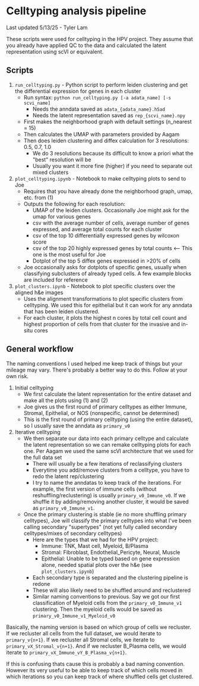 # Celltyping analysis pipeline

Last updated 5/13/25 - Tyler Lam

These scripts were used for celltyping in the HPV project. They assume that you already have applied QC to the data and calculated the latent representation using scVI or equivalent.

## Scripts

1) `run_celltyping.py` - Python script to perform leiden clustering and get the differential expression for genes in each cluster
   * Run syntax: `python run_celltyping.py [-a adata_name] [-s scvi_name]`
      * Needs the anndata saved as `adata_{adata_name}.h5ad`
      * Needs the latent representation saved as `rep_{scvi_name}.npy`
   * First makes the neighborhood graph with default settings (n_nearest = 15)
   * Then calculates the UMAP with parameters provided by Aagam
   * Then does leiden clustering and diffex calculation for 3 resolutions: 0.5, 0.7, 1.0
      * We do 3 resolutions because its difficult to know a priori what the "best" resolution will be
      * Usually you want it more fine (higher) if you need to separate out mixed clusters
2) `plot_celltyping.ipynb` - Notebook to make celltyping plots to send to Joe
   * Requires that you have already done the neighborhood graph, umap, etc. from (1)
   * Outputs the following for each resolution:
      * UMAP of the leiden clusters. Occasionally Joe might ask for the umap for various genes
      * csv with the average number of cells, average number of genes expressed, and average total counts for each cluster
      * csv of the top 10 differentially expressed genes by wilcoxon score
      * csv of the top 20 highly expressed genes by total counts  <-- This one is the most useful for Joe
      * Dotplot of the top 5 diffex genes expressed in >20% of cells
   * Joe occasionally asks for dotplots of specific genes, usually when classifying subclusters of already typed cells. A few example blocks are included for reference
3) `plot_clusters.ipynb` - Notebook to plot specific clusters over the aligned h&e images
   * Uses the alignment transformations to plot specific clusters from celltyping. We used this for epithelial but it can work for any anndata that has been leiden clustered.
   * For each cluster, it plots the highest n cores by total cell count and highest proportion of cells from that cluster for the invasive and in-situ cores


## General workflow

The naming conventions I used helped me keep track of things but your mileage may vary. There's probably a better way to do this. Follow at your own risk.

1) Initial celltyping
   * We first calculate the latent representation for the entire dataset and make all the plots using (1) and (2)
   * Joe gives us the first round of primary celltypes as either Immune, Stromal, Epithelial, or NOS (nonspecific, cannot be determined)
   * This is the first round of primary celltyping (using the entire dataset), so I usually save the anndata as `primary_v0`
2) Iterative celltyping
   * We then separate our data into each primary celltype and calculate the latent representation so we can remake celltyping plots for each one. Per Aagam we used the same scVI architecture that we used for the full data set
      * There will usually be a few iterations of reclassifying clusters
      * Everytime you add/remove clusters from a celltype, you have to redo the latent rep/clustering
      * I try to name the anndatas to keep track of the iterations. For example, the first version of immune cells (without reshuffling/reclustering) is usually `primary_v0_Immune_v0`. If we shuffle it by adding/removing another cluster, it would be saved as `primary_v0_Immune_v1`.
   * Once the primary clustering is stable (ie no more shuffling primary celltypes), Joe will classify the primary celltypes into what I've been calling secondary "supertypes" (not yet fully called secondary celltypes/mixes of secondary celltypes)
      * Here are the types that we had for the HPV project:
         * Immune: TNK, Mast cell, Myeloid, B/Plasma
         * Stromal: Fibroblast, Endothelial_Pericyte, Neural, Muscle
         * Epithelial: Unable to be typed based on gene expression alone, needed spatial plots over the h&e (see `plot_clusters.ipynb`)
      * Each secondary type is separated and the clustering pipeline is redone
      * These will also likely need to be shuffled around and reclustered
      * Similar naming conventions to previous. Say we got our first classification of Myeloid cells from the `primary_v0_Immune_v1` clustering. Then the myeloid cells would be saved as `primary_v0_Immune_v1_Myeloid_v0`

Basically, the naming version is based on which group of cells we recluster. If we recluster all cells from the full dataset, we would iterate to `primary_v{n+1}`. If we recluster all Stromal cells, we iterate to `primary_vX_Stromal_v{n+1}`. And if we recluster B_Plasma cells, we would iterate to `primary_vX_Immune_vY_B_Plasma_v{n+1}`.

If this is confusing thats cause this is probably a bad naming convention. However its very useful to be able to keep track of which cells moved in which iterations so you can keep track of where shuffled cells get clustered.